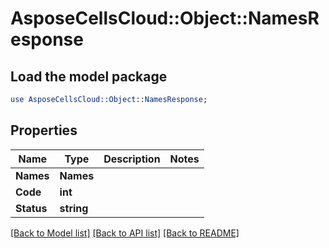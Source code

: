 # AsposeCellsCloud::Object::NamesResponse 

## Load the model package
```perl
use AsposeCellsCloud::Object::NamesResponse;
```

## Properties
Name | Type | Description | Notes
------------ | ------------- | ------------- | -------------
**Names** | **Names** |  |
**Code** | **int** |  |
**Status** | **string** |  |  

[[Back to Model list]](../README.md#documentation-for-models) [[Back to API list]](../README.md#documentation-for-api-endpoints) [[Back to README]](../README.md)

